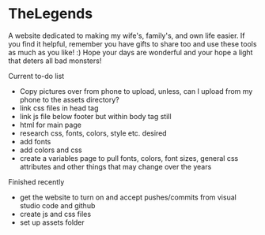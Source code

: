 # TheLegends
A website dedicated to making my wife's, family's, and own life easier. If you find it helpful, remember you have gifts to share too and use these tools as much as you like! :) Hope your days are wonderful and your hope a light that deters all bad monsters!


Current to-do list
- Copy pictures over from phone to upload, unless, can I upload from my phone to the assets directory?
- link css files in head tag
- link js file below footer but within body tag still
- html for main page
- research css, fonts, colors, style etc. desired
- add fonts
- add colors and css
- create a variables page to pull fonts, colors, font sizes, general css attributes and other things that may change over the years 

Finished recently
- get the website to turn on and accept pushes/commits from visual studio code and github
- create js and css files
- set up assets folder